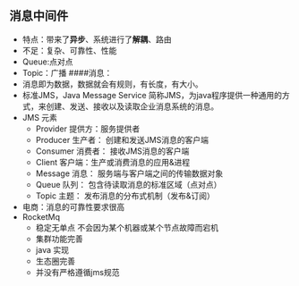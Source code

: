 ## 消息中间件
- 特点：带来了**异步**、系统进行了**解耦**、路由
- 不足：复杂、可靠性、性能
- Queue:点对点
- Topic：广播
####消息：
- 消息即为数据，数据就会有规则，有长度，有大小。
- 标准JMS，Java Message Service 简称JMS，为java程序提供一种通用的方式，来创建、发送、接收以及读取企业消息系统的消息。
- JMS 元素
   - Provider 提供方：服务提供者
   - Producer 生产者： 创建和发送JMS消息的客户端
   - Consumer 消费者： 接收JMS消息的客户端
   - Client 客户端：生产或消费消息的应用&进程
   - Message 消息： 服务端与客户端之间的传输数据对象
   - Queue 队列： 包含待读取消息的标准区域（点对点）
   - Topic 主题： 发布消息的分布式机制（发布&订阅）
- 电商：消息的可靠性要求很高
- RocketMq
   - 稳定无单点 不会因为某个机器或某个节点故障而宕机
   - 集群功能完善
   - java 实现
   - 生态圈完善
   - 并没有严格遵循jms规范